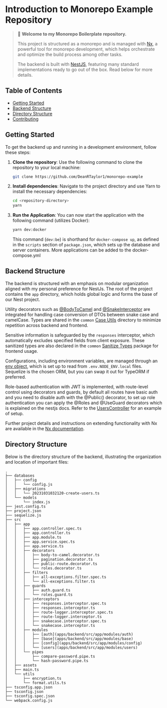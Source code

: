 # Introduction to Monorepo Example Repository

> :wave: **Welcome to my Monorepo Boilerplate repository.**
>
> This project is structured as a monorepo and is managed with [Nx](https://nx.dev/), a powerful tool for monorepo development, which helps orchestrate and optimize the build process among other tasks.
>
> The backend is built with [NestJS](https://nestjs.com/), featuring many standard implementations ready to go out of the box. Read below for more details.

## Table of Contents

- [Getting Started](#getting-started)
- [Backend Structure](#backend-structure)
- [Directory Structure](#directory-structure)
- [Contributing](#contributing)

## Getting Started

To get the backend up and running in a development environment, follow these steps:

1. **Clone the repository**:
   Use the following command to clone the repository to your local machine:

   ```bash
   git clone https://github.com/DeanRTaylor1/monorepo-example
   ```

2. **Install dependencies**:
   Navigate to the project directory and use Yarn to install the necessary dependencies:

   ```bash
   cd <repository-directory>
   yarn
   ```

3. **Run the Application**:
   You can now start the application with the following command (utilizes Docker):
   ```bash
   yarn dev:docker
   ```
   This command (`dev:be`) is shorthand for `docker-compose up`, as defined in the `scripts` section of `package.json`, which sets up the database and server containers. More applications can be added to the docker-compose.yml

## Backend Structure

The backend is structured with an emphasis on modular organization aligned with my personal preference for NestJs. The root of the project contains the `app` directory, which holds global logic and forms the base of our Nest project.

Utility decorators such as [@BodyToCamel](apps/backend/src/app/decorators/body-to-camel.decorator.ts) and [@SnakeInterceptor](apps/backend/src/app/interceptors/snakecase.interceptor.ts) are integrated for handling case conversion of DTOs between snake case and camelCase. Types are shared in the `common` [Case Utils](common/src/lib/utils/case.util.ts) directory to minimize repetition across backend and frontend.

Sensitive information is safeguarded by the `responses` interceptor, which automatically excludes specified fields from client exposure. These sanitized types are also declared in the `common` [Sanitize Types](common/src/lib/utils/tainted.util.ts) package for frontend usage.

Configurations, including environment variables, are managed through an [env object](apps/backend/src/app/modules/config/env.ts), which is set up to read from `.env.NODE_ENV.local` files. Sequelize is the chosen ORM, but you can swap it out for TypeORM if preferred.

Role-based authentication with JWT is implemented, with route-level control using decorators and guards, by default all routes have basic auth and you need to disable auth with the @Public() decorator, to set up role authentication you can apply the @Roles and @UseGuard decorators which is explained on the nestjs docs. Refer to the [UsersController](apps/backend/src/app/modules/users/users.controller.ts) for an example of setup.

Further project details and instructions on extending functionality with Nx are available in the [Nx documentation](https://nx.dev/).

## Directory Structure

Below is the directory structure of the backend, illustrating the organization and location of important files:

```
.
├── databases
│   ├── config
│   │   └── config.js
│   ├── migrations
│   │   └── 20231031032120-create-users.ts
│   └── models
│       └── index.js
├── jest.config.ts
├── project.json
├── sequelize.js
├── src
│   ├── app
│   │   ├── app.controller.spec.ts
│   │   ├── app.controller.ts
│   │   ├── app.module.ts
│   │   ├── app.service.spec.ts
│   │   ├── app.service.ts
│   │   ├── decorators
│   │   │   ├── body-to-camel.decorator.ts
│   │   │   ├── pagination.decorator.ts
│   │   │   ├── public-route.decorator.ts
│   │   │   └── roles.decorator.ts
│   │   ├── filters
│   │   │   ├── all-exceptions.filter.spec.ts
│   │   │   └── all-exceptions.filter.ts
│   │   ├── guards
│   │   │   ├── auth.guard.ts
│   │   │   └── roles.guard.ts
│   │   ├── interceptors
│   │   │   ├── responses.interceptor.spec.ts
│   │   │   ├── responses.interceptor.ts
│   │   │   ├── route-logger.interceptor.spec.ts
│   │   │   ├── route-logger.interceptor.ts
│   │   │   ├── snakecase.interceptor.spec.ts
│   │   │   └── snakecase.interceptor.ts
│   │   ├── modules
│   │   │   ├── [auth](apps/backend/src/app/modules/auth)
│   │   │   ├── [base](apps/backend/src/app/modules/base)
│   │   │   ├── [config](apps/backend/src/app/modules/config)
│   │   │   └── [users](apps/backend/src/app/modules/users)
│   │   └── pipes
│   │       ├── compare-password.pipe.ts
│   │       └── hash-password.pipe.ts
│   ├── assets
│   ├── main.ts
│   └── utils
│       ├── encryption.ts
│       └── format.utils.ts
├── tsconfig.app.json
├── tsconfig.json
├── tsconfig.spec.json
└── webpack.config.js
```

```

```
